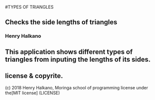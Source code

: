#TYPES OF TRIANGLES
## Checks the side lengths of triangles
### **Henry Halkano**
## This application shows different types of triangles from inputing the lengths of its sides.
## license & copyrite.
(c) 2018 Henry Halkano, Moringa school of programming
license under the[MIT license] (LICENSE)
